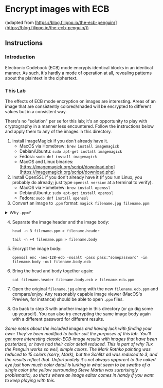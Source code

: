 # Encrypt images with ECB
(adapted from [https://blog.filippo.io/the-ecb-penguin/](https://blog.filippo.io/the-ecb-penguin/))

## Instructions

### Introduction

Electronic Codebook (ECB) mode encrypts identical blocks in an identical manner.  As such, it's hardly a mode of operation at all, revealing patterns about the plaintext in the ciphertext.

### This Lab

The effects of ECB mode encryption on images are interesting.  Areas of an image that are consistently colored/shaded will be encrypted to different values but in a consistent way.


There's no "solution" per se for this lab; it's an opportunity to play with cryptography in a manner less encountered.  Follow the instructions below and apply them to any of the images in this directory.

1. Install ImageMagick if you don't already have it.
   * MacOS via Homebrew: `brew install imagemagick`
   * Debian/Ubuntu: `sudo apt-get install imagemagick`
   * Fedora: `sudo dnf install imagemagick`
   * MacOS and Linux binaries: [https://imagemagick.org/script/download.php](https://imagemagick.org/script/download.php)
2. Install OpenSSL if you don't already have it (if you run Linux, you probably do already; just type `openssl version` at a terminal to verify).
   * MacOS via Homebrew: `brew install openssl`
   * Debian/Ubuntu: `sudo apt-get install openssl`
   * Fedora: `sudo dnf install openssl`
3. Convert an image to `.ppm` format: `magick filename.jpg filename.ppm`

<details>
  <summary>Why <code>.ppm</code>?</summary>
  This is a convenient format because there's no compression and the image header is simple... Why does this matter?  Basically the header provides information about the image, and so when we go to encrypt the image, we only want to encrypt the image body, where the pixel bytes are located.  Encrypting the image header would give us a file that image viewers wouldn't know how to handle, killing all the fun.  ~~Furthermore, `.ppm`'s simple header means that we have a reliable boundary for where the header stops and the image body begins, regardless of image contents.~~ It turns out that where an image header ends also depends on what you use to convert to <code>.ppm</code> (GIMP puts the header one byte further into the file).
  </details>

4. Separate the image header and the image body:

   `head -n 3 filename.ppm > filename.header`

   `tail -n +4 filename.ppm > filename.body`

5. Encrypt the image body:

   `openssl enc -aes-128-ecb -nosalt -pass pass:"somepassword" -in filename.body -out filename.body.ecb`
   
6. Bring the head and body together again:

   `cat filename.header filename.body.ecb > filename.ecb.ppm`
   
7. Open the original `filename.jpg` along with the new `filename.ecb.ppm` and compare/enjoy.  Any reasonably capable image viewer (MacOS's Preview, for instance) should be able to open `.ppm` files.

8. Go back to step 3 with another image in this directory (or go dig some up yourself).  You can also try encrypting the same image body again with a different password for different results.


_Some notes about the included images and having luck with finding your own: They've been modified to better suit the purposes of this lab.  You'll get more interesting classic-ECB-image results with images that have been <em>posterized</em>, or have had their color detail reduced.  This is part of why Tux the Penguin works so well, simple colors.  The Mark Rothko painting was reduced to 15 colors (sorry, Mark), but the Schlitz ad was reduced to 3, and the results reflect that.  Unfortunately it's not always apparent to the naked eye just how much color detail is lurking in what seem to be swaths of a single color (the yellow surrounding Steve Martin was surprisingly problematic), so that's where an image editor comes in handy if you want to keep playing with this._

